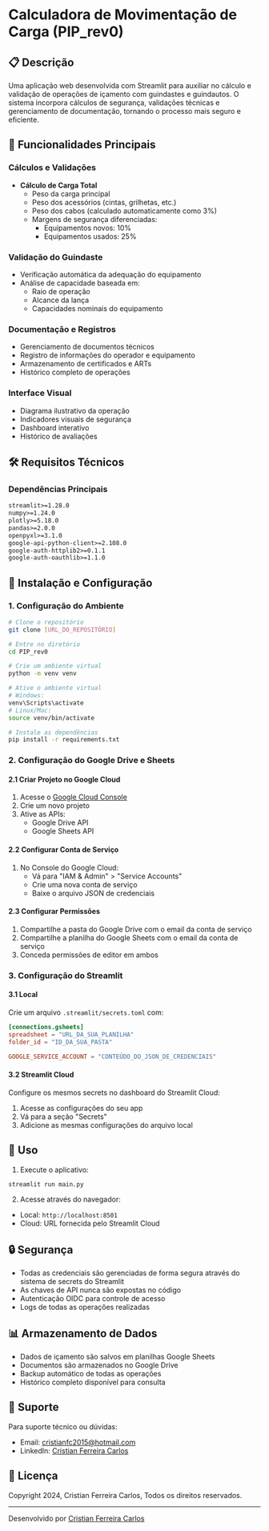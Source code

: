 # Calculadora de Movimentação de Carga (PIP_rev0)

## 📋 Descrição
Uma aplicação web desenvolvida com Streamlit para auxiliar no cálculo e validação de operações de içamento com guindastes e guindautos. O sistema incorpora cálculos de segurança, validações técnicas e gerenciamento de documentação, tornando o processo mais seguro e eficiente.

## 🌟 Funcionalidades Principais

### Cálculos e Validações
- **Cálculo de Carga Total**
  - Peso da carga principal
  - Peso dos acessórios (cintas, grilhetas, etc.)
  - Peso dos cabos (calculado automaticamente como 3%)
  - Margens de segurança diferenciadas:
    - Equipamentos novos: 10%
    - Equipamentos usados: 25%

### Validação do Guindaste
- Verificação automática da adequação do equipamento
- Análise de capacidade baseada em:
  - Raio de operação
  - Alcance da lança
  - Capacidades nominais do equipamento

### Documentação e Registros
- Gerenciamento de documentos técnicos
- Registro de informações do operador e equipamento
- Armazenamento de certificados e ARTs
- Histórico completo de operações

### Interface Visual
- Diagrama ilustrativo da operação
- Indicadores visuais de segurança
- Dashboard interativo
- Histórico de avaliações

## 🛠️ Requisitos Técnicos

### Dependências Principais
```txt
streamlit>=1.28.0
numpy>=1.24.0
plotly>=5.18.0
pandas>=2.0.0
openpyxl>=3.1.0
google-api-python-client>=2.108.0
google-auth-httplib2>=0.1.1
google-auth-oauthlib>=1.1.0
```

## 🚀 Instalação e Configuração

### 1. Configuração do Ambiente
```bash
# Clone o repositório
git clone [URL_DO_REPOSITÓRIO]

# Entre no diretório
cd PIP_rev0

# Crie um ambiente virtual
python -m venv venv

# Ative o ambiente virtual
# Windows:
venv\Scripts\activate
# Linux/Mac:
source venv/bin/activate

# Instale as dependências
pip install -r requirements.txt
```

### 2. Configuração do Google Drive e Sheets

#### 2.1 Criar Projeto no Google Cloud
1. Acesse o [Google Cloud Console](https://console.cloud.google.com)
2. Crie um novo projeto
3. Ative as APIs:
   - Google Drive API
   - Google Sheets API

#### 2.2 Configurar Conta de Serviço
1. No Console do Google Cloud:
   - Vá para "IAM & Admin" > "Service Accounts"
   - Crie uma nova conta de serviço
   - Baixe o arquivo JSON de credenciais

#### 2.3 Configurar Permissões
1. Compartilhe a pasta do Google Drive com o email da conta de serviço
2. Compartilhe a planilha do Google Sheets com o email da conta de serviço
3. Conceda permissões de editor em ambos

### 3. Configuração do Streamlit

#### 3.1 Local
Crie um arquivo `.streamlit/secrets.toml` com:
```toml
[connections.gsheets]
spreadsheet = "URL_DA_SUA_PLANILHA"
folder_id = "ID_DA_SUA_PASTA"

GOOGLE_SERVICE_ACCOUNT = "CONTEÚDO_DO_JSON_DE_CREDENCIAIS"
```

#### 3.2 Streamlit Cloud
Configure os mesmos secrets no dashboard do Streamlit Cloud:
1. Acesse as configurações do seu app
2. Vá para a seção "Secrets"
3. Adicione as mesmas configurações do arquivo local

## 🚦 Uso

1. Execute o aplicativo:
```bash
streamlit run main.py
```

2. Acesse através do navegador:
- Local: `http://localhost:8501`
- Cloud: URL fornecida pelo Streamlit Cloud

## 🔒 Segurança

- Todas as credenciais são gerenciadas de forma segura através do sistema de secrets do Streamlit
- As chaves de API nunca são expostas no código
- Autenticação OIDC para controle de acesso
- Logs de todas as operações realizadas

## 📊 Armazenamento de Dados

- Dados de içamento são salvos em planilhas Google Sheets
- Documentos são armazenados no Google Drive
- Backup automático de todas as operações
- Histórico completo disponível para consulta

## 👥 Suporte

Para suporte técnico ou dúvidas:
- Email: cristianfc2015@hotmail.com
- LinkedIn: [Cristian Ferreira Carlos](https://www.linkedin.com/in/cristian-ferreira-carlos-256b19161/)

## 📝 Licença

Copyright 2024, Cristian Ferreira Carlos, Todos os direitos reservados.

---

Desenvolvido por [Cristian Ferreira Carlos](https://www.linkedin.com/in/cristian-ferreira-carlos-256b19161/)
